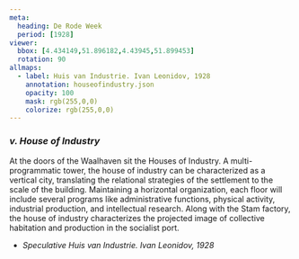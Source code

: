 ```yaml
---
meta:
  heading: De Rode Week
  period: [1928]
viewer:
  bbox: [4.434149,51.896182,4.43945,51.899453]
  rotation: 90
allmaps:
  - label: Huis van Industrie. Ivan Leonidov, 1928
    annotation: houseofindustry.json
    opacity: 100
    mask: rgb(255,0,0)
    colorize: rgb(255,0,0)
---
```


### _v.    House of Industry_

At the doors of the Waalhaven sit the Houses of Industry. A multi-programmatic tower, the house of industry can be characterized as a vertical city, translating the relational strategies of the settlement to the scale of the building. Maintaining a horizontal organization, each floor will include several programs like administrative functions, physical activity, industrial production, and intellectual research. Along with the Stam factory, the house of industry characterizes the projected image of collective habitation and production in the socialist port.

- _Speculative Huis van Industrie. Ivan Leonidov, 1928_


